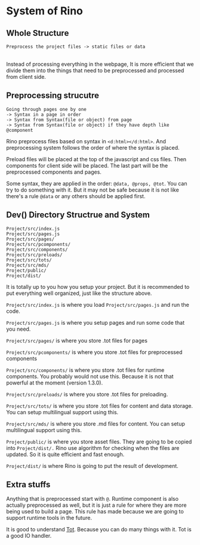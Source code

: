 # System of Rino

## Whole Structure

```
Preprocess the project files -> static files or data
```

\
Instead of processing everything in the webpage, It is more efficient that we divide them into the things that need to be preprocessed and processed from client side.

## Preprocessing strucutre

```
Going through pages one by one
-> Syntax in a page in order
-> Syntax from Syntax(file or object) from page
-> Syntax from Syntax(file or object) if they have depth like @component
```

Rino preprocess files based on syntax in `<d:html></d:html>`. And preprocessing system follows the order of where the syntax is placed.

Preload files will be placed at the top of the javascript and css files.
Then components for client side will be placed. The last part will be the preprocessed components and pages.

Some syntax, they are applied in the order: `@data, @props, @tot`. You can try to do something with it. But it may not be safe because it is not like there's a rule `@data` or any others should be applied first.

## Dev() Directory Structrue and System

```
Project/src/index.js
Project/src/pages.js
Project/src/pages/
Project/src/pcomponents/
Project/src/components/
Project/src/preloads/
Project/src/tots/
Project/src/mds/
Project/public/
Project/dist/
```

It is totally up to you how you setup your project. But it is recommended to put everything well organized, just like the structure above.

`Project/src/index.js` is where you load `Project/src/pages.js` and run the code.

`Project/src/pages.js` is where you setup pages and run some code that you need.

`Project/src/pages/` is where you store .tot files for pages

`Project/src/pcomponents/` is where you store .tot files for preprocessed components

`Project/src/components/` is where you store .tot files for runtime components. You probably would not use this. Because it is not that powerful at the moment (version 1.3.0).

`Project/src/preloads/` is where you store .tot files for preloading.

`Project/src/tots/` is where you store .tot files for content and data storage. You can setup multilingual support using this.

`Project/src/mds/` is where you store .md files for content. You can setup multilingual support using this.

`Project/public/` is where you store asset files. They are going to be copied into `Project/dist/.` Rino use algorithm for checking when the files are updated. So it is quite efficient and fast enough.

`Project/dist/` is where Rino is going to put the result of development.

## Extra stuffs

Anything that is preprocessed start with `@`. Runtime component is also actually preprocessed as well, but it is just a rule for where they are more being used to build a page. This rule has made because we are going to support runtime tools in the future.

It is good to understand [Tot](https://github.com/opdev1004/totjs). Because you can do many things with it. Tot is a good IO handler.
